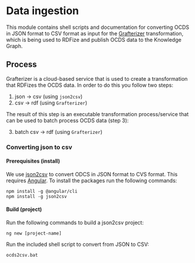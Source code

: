 # Data ingestion
This module contains shell scripts and documentation for converting OCDS in JSON format to CSV format as input for the [Grafterizer](https://github.com/datagraft/grafterizer-2.0) transformation, which is being used to RDFize and publish OCDS data to the Knowledge Graph.

## Process
Grafterizer is a cloud-based service that is used to create a transformation that RDFizes the OCDS data. In order to do this you follow two steps:

1. json -> csv (using `json2csv`)
2. csv -> rdf (using `Grafterizer`)

The result of this step is an executable transformation process/service that can be used to batch process OCDS data (step 3):

3. batch csv -> rdf (using `Grafterizer`)

### Converting json to csv

#### Prerequisites (install)
We use [json2csv](https://www.npmjs.com/package/json2csv) to convert ODCS in JSON format to CVS format.
This requires [Angular](https://cli.angular.io). To install the packages run the following commands:

```
npm install -g @angular/cli
npm install -g json2csv
```

#### Build (project)
Run the following commands to build a json2csv project:

```
ng new [project-name]
```

Run the included shell script to convert from JSON to CSV:

```
ocds2csv.bat
```